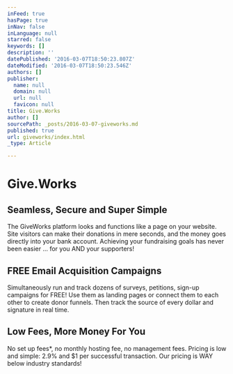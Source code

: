 ```yaml
---
inFeed: true
hasPage: true
inNav: false
inLanguage: null
starred: false
keywords: []
description: ''
datePublished: '2016-03-07T18:50:23.807Z'
dateModified: '2016-03-07T18:50:23.546Z'
authors: []
publisher:
  name: null
  domain: null
  url: null
  favicon: null
title: Give.Works
author: []
sourcePath: _posts/2016-03-07-giveworks.md
published: true
url: giveworks/index.html
_type: Article

---
```

# Give.Works

## Seamless, Secure and Super Simple

The GiveWorks platform looks and functions like a page on your website. Site visitors can make their donations in mere seconds, and the money goes directly into your bank account. Achieving your fundraising goals has never been easier ... for you AND your supporters!

## FREE Email Acquisition Campaigns

Simultaneously run and track dozens of surveys, petitions, sign-up campaigns for FREE! Use them as landing pages or connect them to each other to create donor funnels. Then track the source of every dollar and signature in real time.

## Low Fees, More Money For You

No set up fees\*, no monthly hosting fee, no management fees. Pricing is low and simple: 2.9% and $1 per successful transaction. Our pricing is WAY below industry standards!